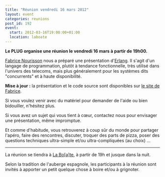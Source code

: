 ```yaml
---
title: "Réunion vendredi 16 mars 2012"
layout: event
categories: reunions
post_id: 192
event:
  start: 2012-03-16T19:00:00+01:00
  location: laboate
---
```

**Le PLUG organise une réunion le vendredi 16 mars à partir de 19h00.**

[Fabrice Nourisson](http://twitter.com/duckmole) nous a préparé une présentation d'[Erlang](http://www.erlang.org/). Il s'agit d'un langage de programmation, plutôt à tendance fonctionnelle, très utilisé dans l'univers des telecoms, mais plus généralement pour les systèmes dits "concurrents" et à haute disponibilité.

**Mise à jour :** la présentation et le code source sont disponibles sur [le site de Fabrice](http://fabrice.nourisson-pytel.fr/talks/something_different_erlang.html).

Si vous voulez venir avec du matériel pour demander de l'aide ou bien bidouiller, n'hésitez plus.

Si vous avez un sujet qui vous tient à cœur, contactez nous pour envisager une présentation, même impromptue.

Et comme d'habitude, vous retrouverez à coup sûr du monde pour partager l'apéro, faire des rencontres, discuter, troquer des parts de pizza, poser des questions techniques ultra-simple et/ou ultra-compliquées (au choix) …

----
La réunion se tiendra à [La Bo\[a\]te](http://laboate.com/), à partir de 19h et jusque dans la nuit.

Selon la tradition de l'auberge espagnole, les participants à la réunion sont invités à apporter un petit quelque chose à boire et/ou à grignoter.

